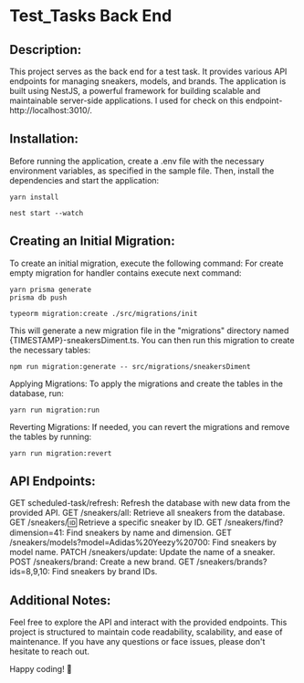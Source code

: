 # Test_Tasks Back End
## Description:
This project serves as the back end for a test task. It provides various API endpoints for managing sneakers, models,
and brands. The application is built using NestJS, a powerful framework for building scalable and maintainable
server-side applications.
I used for check on this endpoint- http://localhost:3010/.

## Installation:
Before running the application, create a .env file with the necessary environment variables, as specified in the sample
file. Then, install the dependencies and start the application:
```
yarn install

nest start --watch
```
## Creating an Initial Migration:
To create an initial migration, execute the following command:
For create empty migration for handler contains execute next command:
```
yarn prisma generate
prisma db push

typeorm migration:create ./src/migrations/init
```
This will generate a new migration file in the "migrations" directory named {TIMESTAMP}-sneakersDiment.ts. You can then
run this migration to create the necessary tables:
```
npm run migration:generate -- src/migrations/sneakersDiment
```
Applying Migrations:
To apply the migrations and create the tables in the database, run:
```
yarn run migration:run
```
Reverting Migrations:
If needed, you can revert the migrations and remove the tables by running:
```
yarn run migration:revert
```
## API Endpoints:
GET scheduled-task/refresh: Refresh the database with new data from the provided API.
GET /sneakers/all: Retrieve all sneakers from the database.
GET /sneakers/:id: Retrieve a specific sneaker by ID.
GET /sneakers/find?dimension=41: Find sneakers by name and dimension.
GET /sneakers/models?model=Adidas%20Yeezy%20700: Find sneakers by model name.
PATCH /sneakers/update: Update the name of a sneaker.
POST /sneakers/brand: Create a new brand.
GET /sneakers/brands?ids=8,9,10: Find sneakers by brand IDs.



## Additional Notes:
Feel free to explore the API and interact with the provided endpoints. This project is structured to maintain code readability, scalability, and ease of maintenance. If you have any questions or face issues, please don't hesitate to reach out.

Happy coding! 🚀